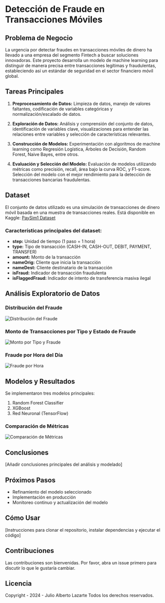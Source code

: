 # Detección de Fraude en Transacciones Móviles

## Problema de Negocio

La urgencia por detectar fraudes en transacciones móviles de dinero ha llevado a una empresa del segmento Fintech a buscar soluciones innovadoras. Este proyecto desarrolla un modelo de machine learning para distinguir de manera precisa entre transacciones legítimas y fraudulentas, estableciendo así un estándar de seguridad en el sector financiero móvil global.

## Tareas Principales

1. **Preprocesamiento de Datos:** Limpieza de datos, manejo de valores faltantes, codificación de variables categóricas y normalización/escalado de datos.

2. **Exploración de Datos:** Análisis y comprensión del conjunto de datos, identificación de variables clave, visualizaciones para entender las relaciones entre variables y selección de características relevantes.

3. **Construcción de Modelos:** Experimentación con algoritmos de machine learning como Regresión Logística, Árboles de Decisión, Random Forest, Naive Bayes, entre otros.

4. **Evaluación y Selección del Modelo:** Evaluación de modelos utilizando métricas como precisión, recall, área bajo la curva ROC, y F1-score. Selección del modelo con el mejor rendimiento para la detección de transacciones bancarias fraudulentas.

## Dataset

El conjunto de datos utilizado es una simulación de transacciones de dinero móvil basada en una muestra de transacciones reales. Está disponible en Kaggle: [PaySim1 Dataset](https://www.kaggle.com/datasets/ealaxi/paysim1)

### Características principales del dataset:

- **step:** Unidad de tiempo (1 paso = 1 hora)
- **type:** Tipo de transacción (CASH-IN, CASH-OUT, DEBIT, PAYMENT, TRANSFER)
- **amount:** Monto de la transacción
- **nameOrig:** Cliente que inicia la transacción
- **nameDest:** Cliente destinatario de la transacción
- **isFraud:** Indicador de transacción fraudulenta
- **isFlaggedFraud:** Indicador de intento de transferencia masiva ilegal

## Análisis Exploratorio de Datos

### Distribución del Fraude
![Distribución del Fraude](placeholder_for_fraud_distribution.png)

### Monto de Transacciones por Tipo y Estado de Fraude
![Monto por Tipo y Fraude](placeholder_for_amount_by_type_and_fraud.png)

### Fraude por Hora del Día
![Fraude por Hora](placeholder_for_fraud_by_hour.png)

## Modelos y Resultados

Se implementaron tres modelos principales:
1. Random Forest Classifier
2. XGBoost
3. Red Neuronal (TensorFlow)

### Comparación de Métricas
![Comparación de Métricas](placeholder_for_metrics_comparison.png)

## Conclusiones

[Añadir conclusiones principales del análisis y modelado]

## Próximos Pasos

- Refinamiento del modelo seleccionado
- Implementación en producción
- Monitoreo continuo y actualización del modelo

## Cómo Usar

[Instrucciones para clonar el repositorio, instalar dependencias y ejecutar el código]

## Contribuciones

Las contribuciones son bienvenidas. Por favor, abra un issue primero para discutir lo que le gustaría cambiar.

## Licencia

Copyright - 2024 - Julio Alberto Lazarte Todos los derechos reservados.
